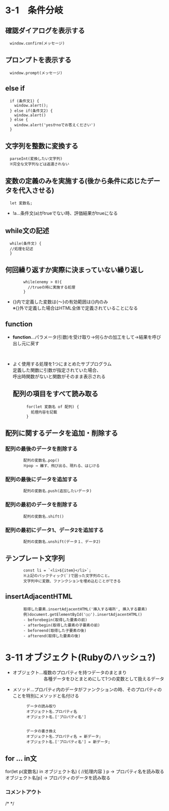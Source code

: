 # 3-1　条件分岐

## 確認ダイアログを表示する
      window.confirm(メッセージ)

## プロンプトを表示する
      window.prompt(メッセージ)

## else if
      if (条件文1) {
        window.alert();
      } else if(条件文2) {
        window.alert()
      } else {
        window.alert('yesかnoでお答えください')
      }

## 文字列を整数に変換する
      parseInt(変換したい文字列)  
      ※完全な文字列などは返還されない

## 変数の定義のみを実施する(後から条件に応じたデータを代入させる)
      let 変数名;

- !a…条件文(a)がtrueでない時、評価結果がtrueになる

## while文の記述
      while(条件文) {  
      //処理を記述  
      }

## 何回繰り返すか実際に決まっていない繰り返し
            while(enemy > 0){
              //trueの時に実施する処理
            }

- {}内で定義した変数は{～}の有効範囲は{}内のみ  
  ※{}外で定義した場合はHTML全体で定義されていることになる

## function
- **function**…パラメータ(引数)を受け取り→何らかの加工をして→結果を呼び出し元に戻す
<br>

- よく使用する処理を1つにまとめたサブプログラム  
  定義した関数に引数が指定されていた場合、  
  呼出時関数がないと関数がそのまま表示される

  ## 配列の項目をすべて読み取る
            for(let 変数名 of 配列) {
              処理内容を記載
            }

## 配列に関するデータを追加・削除する
### 配列の最後のデータを削除する
            配列の変数名.pop()
            ※pop → 離す、飛び出る、現れる、はじける
### 配列の最後にデータを追加する
            配列の変数名.push(追加したいデータ)
### 配列の最初のデータを削除する
            配列の変数名.shift()
### 配列の最初にデータ1、データ2を追加する
            配列の変数名.unshift(データ１、データ2)

## テンプレート文字列

            const li = `<li>${item}</li>`;  
            ※上記のバックティック(`)で囲った文字列のこと。  
            文字列中に変数、ファンクションを埋め込むことができる

## insertAdjacentHTML

            取得した要素.insertAdjacentHTML('挿入する場所', 挿入する要素)
            例)document.getElementById('○○').insertAdjacentHTML()
            - beforebegin(取得した要素の前)
            - afterbegin(取得した要素の子要素の前)
            - beforeend(取得した子要素の後)
            - afterend(取得した要素の後)

# 3-11 オブジェクト(Rubyのハッシュ?)
- オブジェクト…複数のプロパティを持つデータのまとまり  
  　　　　　　　各種データをひとまとめにして1つの変数として扱えるデータ
- メソッド…プロパティ内のデータがファンクションの時、そのプロパティのことを特別にメソッドと名付ける

            データの読み取り 
            オブジェクト名.プロパティ名
            オブジェクト名.['プロパティ名']


            データの書き換え
            オブジェクト名.プロパティ名 = 新データ;
            オブジェクト名.['プロパティ名'] = 新データ;

## for ... in文
for(let p(変数名) in オブジェクト名) {
  //処理内容
}
p → プロパティ名を読み取る
オブジェクト名[p] → プロパティのデータを読み取る


### コメントアウト
/* */
